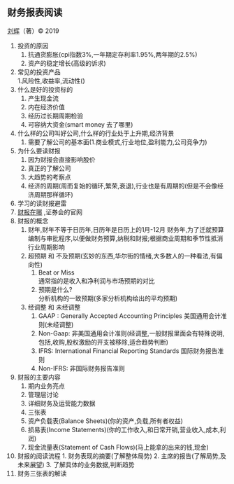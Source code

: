 ## 财务报表阅读
[刘辉](http://liuhUi-code.github.io)（著）&copy; 2019  
1. 投资的原因  
   1. 抗通货膨胀(cpi指数3%,一年期定存利率1.95%,两年期的2.5%)  
   2. 资产的稳定增长(高级的诉求)  
2. 常见的投资产品  
   1.风险性,收益率,流动性()  
3. 什么是好的投资标的  
   1. 产生现金流  
   2. 内在经济价值  
   3. 经历过长期周期检验  
   4. 可容纳大资金(smart money 去了哪里)  
4. 什么样的公司叫好公司,什么样的行业处于上升期,经济背景  
   1. 需要了解公司的基本面(1.商业模式,行业地位,盈利能力,公司竞争力)  
5. 为什么要读财报  
   1. 因为财报会直接影响股价  
   2. 真正的了解公司
   3. 大趋势的考察点
   4. 经济的周期(周而复始的循环,繁荣,衰退),行业也是有周期的(但是不会像经济周期那样循环)
6. 学习的读财报避雷
7. [财报在哪](https://www.alibabagroup.com/cn/ir/earnings) ,证券会的官网
8. 财报的概念
   1. 财年,财年不等于日历年,日历年是日历上的1月-12月
      财务年,为了迁就预算编制与审批程序,以便做财务预算,纳税和财报;根据商业周期和季节性抵消行业周期影响
   2. 超预期 和 不及预期(玄妙的东西,华尔街的情绪,大多数人的一种看法,有偏向性)
      1. Beat or Miss  
      通常指的是收入和净利润与市场预期的对比
      2. 预期是什么?  
         分析机构的一致预期(多家分析机构给出的平均预期)
   3. 经调整 和 未经调整
      1. GAAP : Generally Accepted Accounting Principles 美国通用会计准则(未经调整)
      2. Non-Gaap: 非美国通用会计准则(经调整,一般财报里面会有特殊说明,包括,收购,股权激励的开支被移除,适合趋势判断)
      3. IFRS: International Financial Reporting Standards 国际财务报告准则
      4. Non-IFRS: 非国际财务报告准则
 9. 财报的主要内容
    1. 期内业务亮点
    2. 管理层讨论
    3. 详细财务及运营能力数据
    4. 三张表
      1. 资产负载表(Balance Sheets)(你的资产,负载,所有者权益)
      2. 损易表(Income Statements)(你的工作收入,和日常开销,营业收入,成本,利润)
      3. 现金流量表(Statement of Cash Flows)(马上能拿的出来的钱,现金)
 10. 财报的阅读流程
    1. 财务表现的摘要(了解整体局势)
    2. 主席的报告(了解局势,及未来展望)
    3. 了解具体的业务数据,判断趋势 
 11. 财务三张表的解读
    

